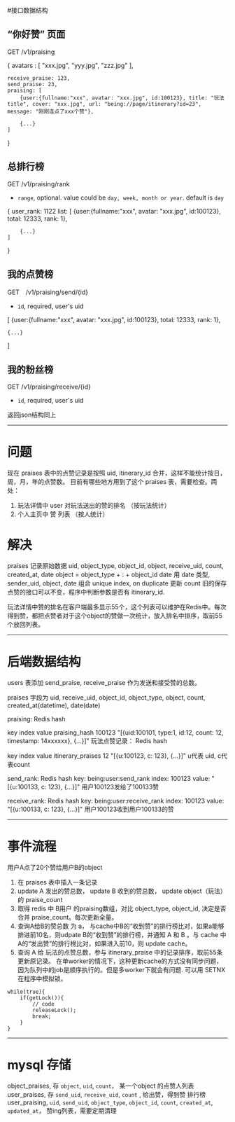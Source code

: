#接口数据结构

## “你好赞” 页面

GET /v1/praising

{
	avatars : [
		"xxx.jpg", "yyy.jpg", "zzz.jpg"
	], 

	receive_praise: 123,
	send_praise: 23,
	praising: [
		{user:{fullname:"xxx", avatar: "xxx.jpg", id:100123}, title: "玩法title", cover: "xxx.jpg", url: "being://page/itinerary?id=23", message: "刚刚连点了xxx个赞"}, 
		
		{...}
	]
}


## 总排行榜

GET /v1/praising/rank

- `range`, optional. value could be `day, week, month or year`. default is `day` 

{
	user_rank: 1122
	list: [
		{user:{fullname:"xxx", avatar: "xxx.jpg", id:100123}, total: 12333, rank: 1},

		{...}
	]
}

## 我的点赞榜

GET　/v1/praising/send/{id}

- `id`, required, user's uid

[
	{user:{fullname:"xxx", avatar: "xxx.jpg", id:100123}, total: 12333, rank: 1},

	{...}
]

## 我的粉丝榜

GET /v1/praising/receive/{id}

- `id`, required, user's uid

返回json结构同上




---
# 问题

现在 praises 表中的点赞记录是按照 uid, itinerary_id 合并，这样不能统计按日，周，月，年的点赞数。
目前有哪些地方用到了这个 praises 表，需要检查。两处：
1. 玩法详情中 user 对玩法送出的赞的排名 （按玩法统计）
2. 个人主页中 赞 列表 （按人统计）

# 解决

praises 记录原始数据 uid, object_type, object_id, object, receive_uid, count, created_at, date
object = object_type + : + object_id
date 用 date 类型,
sender_uid, object, date 组合 unique index, on duplicate 更新 count
旧的保存点赞的接口可以不变，程序中判断参数是否有 itinerary_id.

玩法详情中赞的排名在客户端最多显示55个，这个列表可以维护在Redis中。每次得到赞，都把点赞者对于这个object的赞做一次统计，放入排名中排序，取前55个放回列表。


---
# 后端数据结构

users 表添加 send_praise, receive_praise 作为发送和接受赞的总数。

praises 字段为 uid, receive_uid, object_id, object_type, object, count, created_at(datetime), date(date)

praising: Redis hash

key            index   value
praising_hash  100123  "[{uid:100101, type:1, id:12, count: 12, timestamp: 14xxxxxx}, {...}]"
玩法点赞记录： Redis hash

key                index  value
itinerary_praises  12     "[{u:100123, c: 123}, {...}]"
u代表 uid, c代表count

send_rank: Redis hash
key: being:user:send_rank
index: 100123
value: "[{u:100133, c: 123}, {...}]"
用户100123发给了100133赞

receive_rank: Redis hash
key: being:user:receive_rank
index: 100123
value: "[{u:100133, c: 123}, {...}]"
用户100123收到用户100133的赞


---
# 事件流程

用户A点了20个赞给用户B的object

1. 在 praises 表中插入一条记录
2. update A 发出的赞总数， update B 收到的赞总数， update object（玩法）的 praise_count
3. 取得 redis 中 B用户 的praising数组，对比 object_type, object_id, 决定是否合并 praise_count。每次更新全量。
4. 查询A给B的赞总数 为 a， 与cache中B的“收到赞”的排行榜比对，如果a能够排进前10名，则udpate B的“收到赞”的排行榜，并通知 A 和 B 。与 cache 中 A的“发出赞”的排行榜比对，如果进入前10，则 update cache。
5. 查询 A 给 玩法的点赞总数，参与 itinerary_praise 中的记录排序，取前55条更新原记录。
在单worker的情况下，这种更新cache的方式没有同步问题，因为队列中的job是顺序执行的。但是多worker下就会有问题. 可以用 SETNX 在程序中模拟锁。

```
while(true){
	if(getLock()){
		// code
		releaseLock();
		break;
	}
}
```

---

# mysql 存储

object_praises, 存 `object`, `uid`, `count`， 某一个object 的点赞人列表
user_praises, 存 `send_uid`, `receive_uid`, `count` , 给出赞，得到赞 排行榜
user_praising, `uid`, `send_uid`, `object_type`, `object_id`, `count`, `created_at`, `updated_at`， 赞ing列表，需要定期清理











